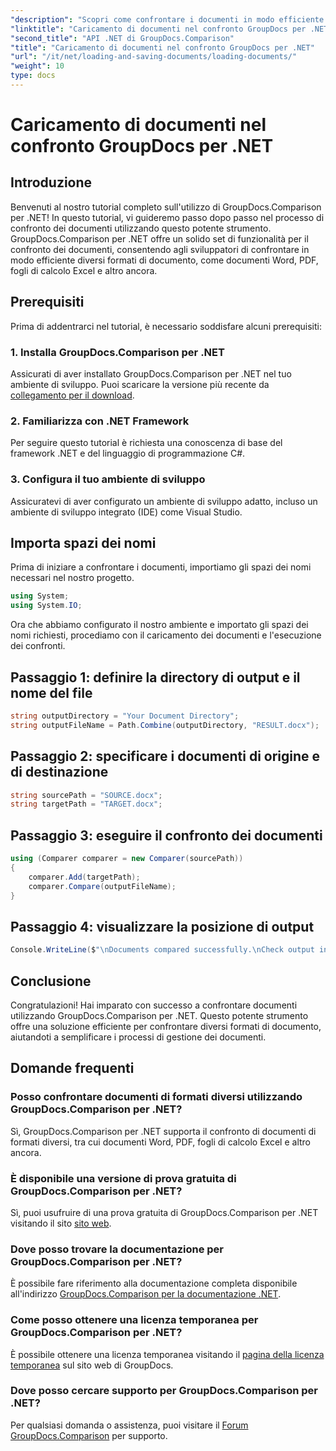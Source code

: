 ```yaml
---
"description": "Scopri come confrontare i documenti in modo efficiente utilizzando GroupDocs.Comparison per .NET. Semplifica i tuoi processi di gestione dei documenti."
"linktitle": "Caricamento di documenti nel confronto GroupDocs per .NET"
"second_title": "API .NET di GroupDocs.Comparison"
"title": "Caricamento di documenti nel confronto GroupDocs per .NET"
"url": "/it/net/loading-and-saving-documents/loading-documents/"
"weight": 10
type: docs
---
```

# Caricamento di documenti nel confronto GroupDocs per .NET

## Introduzione
Benvenuti al nostro tutorial completo sull'utilizzo di GroupDocs.Comparison per .NET! In questo tutorial, vi guideremo passo dopo passo nel processo di confronto dei documenti utilizzando questo potente strumento. GroupDocs.Comparison per .NET offre un solido set di funzionalità per il confronto dei documenti, consentendo agli sviluppatori di confrontare in modo efficiente diversi formati di documento, come documenti Word, PDF, fogli di calcolo Excel e altro ancora.
## Prerequisiti
Prima di addentrarci nel tutorial, è necessario soddisfare alcuni prerequisiti:
### 1. Installa GroupDocs.Comparison per .NET
Assicurati di aver installato GroupDocs.Comparison per .NET nel tuo ambiente di sviluppo. Puoi scaricare la versione più recente da [collegamento per il download](https://releases.groupdocs.com/comparison/net/).
### 2. Familiarizza con .NET Framework
Per seguire questo tutorial è richiesta una conoscenza di base del framework .NET e del linguaggio di programmazione C#.
### 3. Configura il tuo ambiente di sviluppo
Assicuratevi di aver configurato un ambiente di sviluppo adatto, incluso un ambiente di sviluppo integrato (IDE) come Visual Studio.

## Importa spazi dei nomi
Prima di iniziare a confrontare i documenti, importiamo gli spazi dei nomi necessari nel nostro progetto.

```csharp
using System;
using System.IO;
```

Ora che abbiamo configurato il nostro ambiente e importato gli spazi dei nomi richiesti, procediamo con il caricamento dei documenti e l'esecuzione dei confronti.
## Passaggio 1: definire la directory di output e il nome del file
```csharp
string outputDirectory = "Your Document Directory";
string outputFileName = Path.Combine(outputDirectory, "RESULT.docx");
```
## Passaggio 2: specificare i documenti di origine e di destinazione
```csharp
string sourcePath = "SOURCE.docx";
string targetPath = "TARGET.docx";
```
## Passaggio 3: eseguire il confronto dei documenti
```csharp
using (Comparer comparer = new Comparer(sourcePath))
{
    comparer.Add(targetPath);
    comparer.Compare(outputFileName);
}
```
## Passaggio 4: visualizzare la posizione di output
```csharp
Console.WriteLine($"\nDocuments compared successfully.\nCheck output in {outputDirectory}.");
```

## Conclusione
Congratulazioni! Hai imparato con successo a confrontare documenti utilizzando GroupDocs.Comparison per .NET. Questo potente strumento offre una soluzione efficiente per confrontare diversi formati di documento, aiutandoti a semplificare i processi di gestione dei documenti.
## Domande frequenti
### Posso confrontare documenti di formati diversi utilizzando GroupDocs.Comparison per .NET?
Sì, GroupDocs.Comparison per .NET supporta il confronto di documenti di formati diversi, tra cui documenti Word, PDF, fogli di calcolo Excel e altro ancora.
### È disponibile una versione di prova gratuita di GroupDocs.Comparison per .NET?
Sì, puoi usufruire di una prova gratuita di GroupDocs.Comparison per .NET visitando il sito [sito web](https://releases.groupdocs.com/).
### Dove posso trovare la documentazione per GroupDocs.Comparison per .NET?
È possibile fare riferimento alla documentazione completa disponibile all'indirizzo [GroupDocs.Comparison per la documentazione .NET](https://tutorials.groupdocs.com/comparison/net/).
### Come posso ottenere una licenza temporanea per GroupDocs.Comparison per .NET?
È possibile ottenere una licenza temporanea visitando il [pagina della licenza temporanea](https://purchase.groupdocs.com/temporary-license/) sul sito web di GroupDocs.
### Dove posso cercare supporto per GroupDocs.Comparison per .NET?
Per qualsiasi domanda o assistenza, puoi visitare il [Forum GroupDocs.Comparison](https://forum.groupdocs.com/c/comparison/12) per supporto.